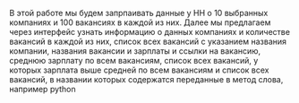 В этой работе мы будем запрпаивать данные у HH о 10 выбранных компаниях и 100 вакансиях в каждой из них. Далее мы предлагаем через интерфейс узнать информацию о данных компаниях и количестве вакансий в каждой из них, список всех вакансий с указанием названия компании, названия вакансии и зарплаты и ссылки на вакансию, среднюю зарплату по всем вакансиям, список всех вакансий, у которых зарплата выше средней по всем вакансиям и список всех вакансий, в названии которых содержатся переданные в метод слова, например python 
